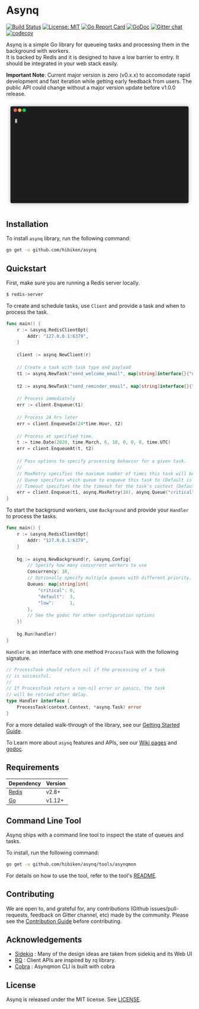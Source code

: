 # Asynq

[![Build Status](https://travis-ci.com/hibiken/asynq.svg?token=paqzfpSkF4p23s5Ux39b&branch=master)](https://travis-ci.com/hibiken/asynq)
[![License: MIT](https://img.shields.io/badge/license-MIT-green.svg)](https://opensource.org/licenses/MIT)
[![Go Report Card](https://goreportcard.com/badge/github.com/hibiken/asynq)](https://goreportcard.com/report/github.com/hibiken/asynq)
[![GoDoc](https://godoc.org/github.com/hibiken/asynq?status.svg)](https://godoc.org/github.com/hibiken/asynq)
[![Gitter chat](https://badges.gitter.im/go-asynq/gitter.svg)](https://gitter.im/go-asynq/community)
[![codecov](https://codecov.io/gh/hibiken/asynq/branch/master/graph/badge.svg)](https://codecov.io/gh/hibiken/asynq)

Asynq is a simple Go library for queueing tasks and processing them in the background with workers.  
It is backed by Redis and it is designed to have a low barrier to entry. It should be integrated in your web stack easily.

**Important Note**: Current major version is zero (v0.x.x) to accomodate rapid development and fast iteration while getting early feedback from users. The public API could change without a major version update before v1.0.0 release.

![Gif](/docs/assets/demo.gif)

## Installation

To install `asynq` library, run the following command:

```sh
go get -u github.com/hibiken/asynq
```

## Quickstart

First, make sure you are running a Redis server locally.

```sh
$ redis-server
```

To create and schedule tasks, use `Client` and provide a task and when to process the task.

```go
func main() {
    r := &asynq.RedisClientOpt{
        Addr: "127.0.0.1:6379",
    }

    client := asynq.NewClient(r)

    // Create a task with task type and payload
    t1 := asynq.NewTask("send_welcome_email", map[string]interface{}{"user_id": 42})

    t2 := asynq.NewTask("send_reminder_email", map[string]interface{}{"user_id": 42})

    // Process immediately
    err := client.Enqueue(t1)

    // Process 24 hrs later
    err = client.EnqueueIn(24*time.Hour, t2)

    // Process at specified time.
    t := time.Date(2020, time.March, 6, 10, 0, 0, 0, time.UTC)
    err = client.EnqueueAt(t, t2)

    // Pass options to specify processing behavior for a given task.
    //
    // MaxRetry specifies the maximum number of times this task will be retried (Default is 25).
    // Queue specifies which queue to enqueue this task to (Default is "default").
    // Timeout specifies the the timeout for the task's context (Default is no timeout).
    err = client.Enqueue(t1, asynq.MaxRetry(10), asynq.Queue("critical"), asynq.Timeout(time.Minute))
}
```

To start the background workers, use `Background` and provide your `Handler` to process the tasks.

```go
func main() {
    r := &asynq.RedisClientOpt{
        Addr: "127.0.0.1:6379",
    }

    bg := asynq.NewBackground(r, &asynq.Config{
        // Specify how many concurrent workers to use
        Concurrency: 10,
        // Optionally specify multiple queues with different priority.
        Queues: map[string]int{
            "critical": 6,
            "default":  3,
            "low":      1,
        },
        // See the godoc for other configuration options
    })

    bg.Run(handler)
}
```

`Handler` is an interface with one method `ProcessTask` with the following signature.

```go
// ProcessTask should return nil if the processing of a task
// is successful.
//
// If ProcessTask return a non-nil error or panics, the task
// will be retried after delay.
type Handler interface {
    ProcessTask(context.Context, *asynq.Task) error
}
```

For a more detailed walk-through of the library, see our [Getting Started Guide](https://github.com/hibiken/asynq/wiki/Getting-Started).

To Learn more about `asynq` features and APIs, see our [Wiki pages](https://github.com/hibiken/asynq/wiki) and [godoc](https://godoc.org/github.com/hibiken/asynq).

## Requirements

| Dependency                 | Version |
| -------------------------- | ------- |
| [Redis](https://redis.io/) | v2.8+   |
| [Go](https://golang.org/)  | v1.12+  |

## Command Line Tool

Asynq ships with a command line tool to inspect the state of queues and tasks.

To install, run the following command:

```sh
go get -u github.com/hibiken/asynq/tools/asynqmon
```

For details on how to use the tool, refer to the tool's [README](/tools/asynqmon/README.md).

## Contributing

We are open to, and grateful for, any contributions (Github issues/pull-requests, feedback on Gitter channel, etc) made by the community.
Please see the [Contribution Guide](/CONTRIBUTING.md) before contributing.

## Acknowledgements

- [Sidekiq](https://github.com/mperham/sidekiq) : Many of the design ideas are taken from sidekiq and its Web UI
- [RQ](https://github.com/rq/rq) : Client APIs are inspired by rq library.
- [Cobra](https://github.com/spf13/cobra) : Asynqmon CLI is built with cobra

## License

Asynq is released under the MIT license. See [LICENSE](https://github.com/hibiken/asynq/blob/master/LICENSE).

